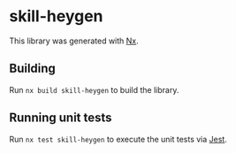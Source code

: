 # skill-heygen

This library was generated with [Nx](https://nx.dev).

## Building

Run `nx build skill-heygen` to build the library.

## Running unit tests

Run `nx test skill-heygen` to execute the unit tests via [Jest](https://jestjs.io).
